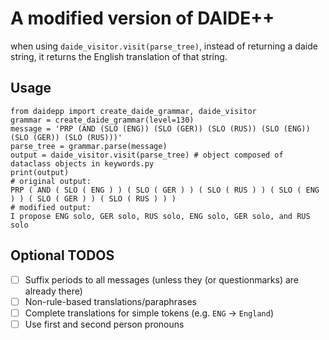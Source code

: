 # A modified version of DAIDE++
when using `daide_visitor.visit(parse_tree)`, instead of returning a daide string, it returns the English translation of that string.

## Usage

```python3
from daidepp import create_daide_grammar, daide_visitor
grammar = create_daide_grammar(level=130)
message = 'PRP (AND (SLO (ENG)) (SLO (GER)) (SLO (RUS)) (SLO (ENG)) (SLO (GER)) (SLO (RUS)))'
parse_tree = grammar.parse(message)
output = daide_visitor.visit(parse_tree) # object composed of dataclass objects in keywords.py
print(output)
# original output: 
PRP ( AND ( SLO ( ENG ) ) ( SLO ( GER ) ) ( SLO ( RUS ) ) ( SLO ( ENG ) ) ( SLO ( GER ) ) ( SLO ( RUS ) ) )
# modified output:
I propose ENG solo, GER solo, RUS solo, ENG solo, GER solo, and RUS solo  
```

## Optional TODOS
- [ ] Suffix periods to all messages (unless they (or questionmarks) are already there)
- [ ] Non-rule-based translations/paraphrases
- [ ] Complete translations for simple tokens (e.g. `ENG` -> `England`)
- [ ] Use first and second person pronouns